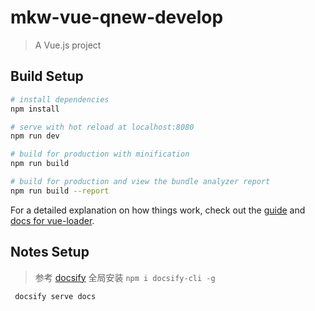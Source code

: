 # mkw-vue-qnew-develop

> A Vue.js project

## Build Setup

``` bash
# install dependencies
npm install

# serve with hot reload at localhost:8080
npm run dev

# build for production with minification
npm run build

# build for production and view the bundle analyzer report
npm run build --report
```

For a detailed explanation on how things work, check out the [guide](http://vuejs-templates.github.io/webpack/) and [docs for vue-loader](http://vuejs.github.io/vue-loader).


## Notes Setup

> 参考 [docsify](https://docsify.js.org/#/zh-cn/) 
> 全局安装 `npm i docsify-cli -g`

```bash
 docsify serve docs
```

